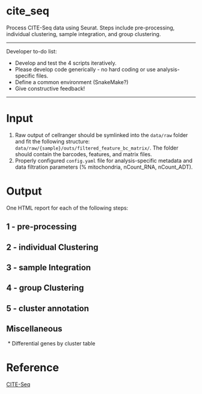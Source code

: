 # cite_seq

Process CITE-Seq data using Seurat. Steps include pre-processing, individual clustering, sample integration, and group clustering.



---

Developer to-do list:

  * Develop and test the 4 scripts iteratively.
  * Please develop code generically - no hard coding or use analysis-specific files. 
  * Define a common environment (SnakeMake?)
  * Give constructive feedback!

---



# Input

1. Raw output of cellranger should be symlinked into the `data/raw` folder and fit the following structure: `data/raw/{sample}/outs/filtered_feature_bc_matrix/`. The folder should contain the barcodes, features, and matrix files. 
2. Properly configured `config.yaml` file for analysis-specific metadata and data filtration parameters (% mitochondria, nCount_RNA, nCount_ADT). 

# Output

One HTML report for each of the following steps:

## 1 - pre-processing

## 2 - individual Clustering

## 3 - sample Integration

## 4 - group Clustering

## 5 - cluster annotation

## Miscellaneous

​	* Differential genes by cluster table

# Reference

[CITE-Seq](https://www.nature.com/articles/nmeth.4380)